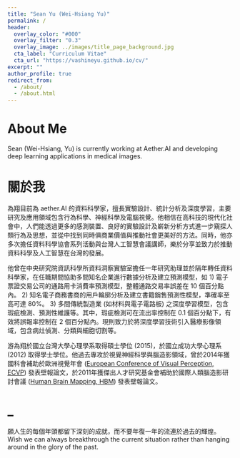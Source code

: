 ```yaml
---
title: "Sean Yu (Wei-Hsiang Yu)"
permalink: /
header:
  overlay_color: "#000"
  overlay_filter: "0.3"
  overlay_image: ../images/title_page_background.jpg
  cta_label: "Curriculum Vitae"
  cta_url: "https://vashineyu.github.io/cv/"
excerpt: ""
author_profile: true
redirect_from: 
  - /about/
  - /about.html
---
```


About Me
=====
Sean (Wei-Hsiang, Yu) is currently working at Aether.AI and developing deep learning applications in medical images. 

關於我
=====
為翔目前為 aether.AI 的資料科學家，擅長實驗設計、統計分析及深度學習，主要研究及應用領域包含行為科學、神經科學及電腦視覺。他相信在高科技的現代化社會中，人們能透過更多的感測裝置、良好的實驗設計及嶄新分析方式進一步窺探人類行為及思想，並從中找到同時俱商業價值與推動社會更美好的方法。同時，他亦多次擔任資料科學協會系列活動與台灣人工智慧會議講師，樂於分享並致力於推動資料科學及人工智慧在台灣的發展。

他曾在中央研究院資訊科學所資料洞察實驗室擔任一年研究助理並於隔年轉任資料科學家，在任職期間協助多間知名企業進行數據分析及建立預測模型，如 1) 電子票證交易公司的通路用卡消費率預測模型，整體通路交易率誤差在 10 個百分點內。 2) 知名電子商務書商的用戶輪廓分析及建立書籍銷售預測性模型，準確率至高可達 80%。 3) 多間傳統製造業 (如材料與電子電路板) 之深度學習模型，包含瑕疵檢測、預測性維護等。其中，瑕疵檢測可在流出率控制在 0.1 個百分點下，有效將誤報率控制在 2 個百分點內。現則致力於將深度學習技術引入醫療影像領域，包含病灶偵測、分類與細胞切割等。

游為翔於國立台灣大學心理學系取得碩士學位 (2015)，於國立成功大學心理系 (2012) 取得學士學位。他過去專攻於視覺神經科學與腦造影領域，曾於2014年獲國科會補助於歐洲視覺年會 ([European Conference of Visual Perception, ECVP](http://ecvp.org/)) 發表壁報論文，於2011年獲傑出人才研究基金會補助於國際人類腦造影研討會議 ([Human Brain Mapping, HBM](https://www.humanbrainmapping.org/i4a/pages/index.cfm?pageID=3267&activateFull=false)) 發表壁報論文。

_
=====  
願人生的每個年頭都留下深刻的成就，而不要年復一年的流連於過去的輝煌。 <br>
Wish we can always breakthrough the current situation rather than hanging around in the glory of the past.
